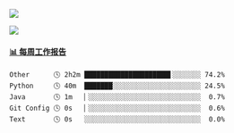 [![](https://count.getloli.com/get/@Quan666.github.readme)](https://count.getloli.com/)


[![](https://chat.getloli.com/room/@Quan666.github/svg?width=600&height=100&limit=20&theme=light&title=Quan666@github:%20~&fontSize=13)](https://chat.getloli.com/room/@Quan666.github?title=Quan666的留言板)


 <!-- waka-box start -->
#### <a href="https://gist.github.com/204ad9111ce51ffe775886f66538b500" target="_blank">📊 每周工作报告</a>
```text
Other      🕓 2h2m █████████████████████▌░░░░░░░ 74.2%
Python     🕓 40m  ███████░░░░░░░░░░░░░░░░░░░░░░ 24.5%
Java       🕓 1m   ▏░░░░░░░░░░░░░░░░░░░░░░░░░░░░  0.7%
Git Config 🕓 0s   ▏░░░░░░░░░░░░░░░░░░░░░░░░░░░░  0.6%
Text       🕓 0s   ░░░░░░░░░░░░░░░░░░░░░░░░░░░░░  0.0%
```
<!-- Powered by https://github.com/journey-ad/waka-box-go . -->
<!-- waka-box end -->













<!--
**Quan666/Quan666** is a ✨ _special_ ✨ repository because its `README.md` (this file) appears on your GitHub profile.

Here are some ideas to get you started:

- 🔭 I’m currently working on ...
- 🌱 I’m currently learning ...
- 👯 I’m looking to collaborate on ...
- 🤔 I’m looking for help with ...
- 💬 Ask me about ...
- 📫 How to reach me: ...
- 😄 Pronouns: ...
- ⚡ Fun fact: ...
-->

